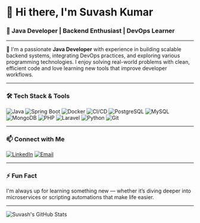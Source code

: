 # 👋 Hi there, I'm Suvash Kumar

### 💼 Java Developer | Backend Enthusiast | DevOps Learner

---

🚀 I'm a passionate **Java Developer** with experience in building scalable backend systems, integrating DevOps practices, and exploring various programming technologies. I enjoy solving real-world problems with clean, efficient code and love learning new tools that improve developer workflows.

---

### 🛠️ Tech Stack & Tools

![Java](https://img.shields.io/badge/Java-ED8B00?style=for-the-badge&logo=java&logoColor=white)
![Spring Boot](https://img.shields.io/badge/Spring_Boot-6DB33F?style=for-the-badge&logo=spring-boot&logoColor=white)
![Docker](https://img.shields.io/badge/Docker-2496ED?style=for-the-badge&logo=docker&logoColor=white)
![CI/CD](https://img.shields.io/badge/CI/CD-0A0A0A?style=for-the-badge&logo=githubactions&logoColor=white)
![PostgreSQL](https://img.shields.io/badge/PostgreSQL-4169E1?style=for-the-badge&logo=postgresql&logoColor=white)
![MySQL](https://img.shields.io/badge/MySQL-005C84?style=for-the-badge&logo=mysql&logoColor=white)
![MongoDB](https://img.shields.io/badge/MongoDB-47A248?style=for-the-badge&logo=mongodb&logoColor=white)
![PHP](https://img.shields.io/badge/PHP-777BB4?style=for-the-badge&logo=php&logoColor=white)
![Laravel](https://img.shields.io/badge/Laravel-FF2D20?style=for-the-badge&logo=laravel&logoColor=white)
![Python](https://img.shields.io/badge/Python-3776AB?style=for-the-badge&logo=python&logoColor=white)
![Git](https://img.shields.io/badge/Git-F05032?style=for-the-badge&logo=git&logoColor=white)

---

### 📫 Connect with Me
[![LinkedIn](https://img.shields.io/badge/LinkedIn-Connect-blue?style=for-the-badge&logo=linkedin&logoColor=white)](https://linkedin.com/in/suvashkumarsumon)
[![Email](https://img.shields.io/badge/Email-suvashkumarsumon@gmail.com-D14836?style=for-the-badge&logo=gmail&logoColor=white)](mailto:suvashkumarsumon@gmail.com)

---

### ⚡ Fun Fact

I'm always up for learning something new — whether it’s diving deeper into microservices or scripting automations that make life easier.

---

![Suvash's GitHub Stats](https://github-readme-stats.vercel.app/api?username=suvashsumon&show_icons=true&theme=tokyonight)

